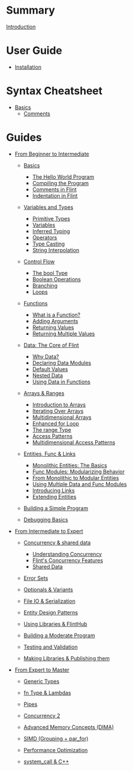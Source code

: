 # Summary

[Introduction](./introduction.md)

# User Guide

- [Installation](./user_guide/installation.md)

# Syntax Cheatsheet

- [Basics]()
  - [Comments]()

# Guides

- [From Beginner to Intermediate](./beginners_guide.md)

  - [Basics](./beginners_guide/1_basics.md)

    - [The Hello World Program](./beginners_guide/1_basics/1_program.md)
    - [Compiling the Program](./beginners_guide/1_basics/2_compiling.md)
    - [Comments in Flint](./beginners_guide/1_basics/3_comments.md)
    - [Indentation in Flint](./beginners_guide/1_basics/4_indentation.md)

  - [Variables and Types](./beginners_guide/2_variables_and_types.md)

    - [Primitive Types](./beginners_guide/2_variables_and_types/1_primitive_types.md)
    - [Variables](./beginners_guide/2_variables_and_types/2_variables.md)
    - [Inferred Typing](./beginners_guide/2_variables_and_types/3_inferred_typing.md)
    - [Operators](./beginners_guide/2_variables_and_types/4_operators.md)
    - [Type Casting](./beginners_guide/2_variables_and_types/5_typecasting.md)
    - [String Interpolation](./beginners_guide/2_variables_and_types/6_string_interpolation.md)

  - [Control Flow](./beginners_guide/3_control_flow.md)

    - [The bool Type](./beginners_guide/3_control_flow/1_the_bool_type.md)
    - [Boolean Operations](./beginners_guide/3_control_flow/2_boolean_operations.md)
    - [Branching](./beginners_guide/3_control_flow/3_branching.md)
    - [Loops](./beginners_guide/3_control_flow/4_loops.md)

  - [Functions](./beginners_guide/4_functions.md)

    - [What is a Function?](./beginners_guide/4_functions/1_what_is_a_function.md)
    - [Adding Arguments](./beginners_guide/4_functions/2_adding_arguments.md)
    - [Returning Values](./beginners_guide/4_functions/3_returning_values.md)
    - [Returning Multiple Values](./beginners_guide/4_functions/4_returning_multiple_values.md)

  - [Data: The Core of Flint](./beginners_guide/5_data.md)

    - [Why Data?](./beginners_guide/5_data/1_why_data.md)
    - [Declaring Data Modules](./beginners_guide/5_data/2_declaring_data_modules.md)
    - [Default Values](./beginners_guide/5_data/3_default_values.md)
    - [Nested Data](./beginners_guide/5_data/4_nested_data.md)
    - [Using Data in Functions](./beginners_guide/5_data/5_using_data_in_functions.md)

  - [Arrays & Ranges](./beginners_guide/6_arrays.md)

    - [Introduction to Arrays](./beginners_guide/6_arrays/1_introduction.md)
    - [Iterating Over Arrays](./beginners_guide/6_arrays/2_iterating_over_arrays.md)
    - [Multidimensional Arrays](./beginners_guide/6_arrays/3_multidimensional_arrays.md)
    - [Enhanced for Loop](./beginners_guide/6_arrays/4_enhanced_for_loop.md)
    - [The range Type](./beginners_guide/6_arrays/5_the_range_type.md)
    - [Access Patterns](./beginners_guide/6_arrays/6_access_patterns.md)
    - [Multidimensional Access Patterns](./beginners_guide/6_arrays/7_multidimensional_access_patterns.md)

  - [Entities, Func & Links](./beginners_guide/7_entities.md)

    - [Monolithic Entities: The Basics](./beginners_guide/7_entities/1_monolithic_entities.md)
    - [Func Modules: Modularizing Behavior](./beginners_guide/7_entities/2_func_modules.md)
    - [From Monolithic to Modular Entities](./beginners_guide/7_entities/3_from_monolithic_to_modular.md)
    - [Using Multiple Data and Func Modules](./beginners_guide/7_entities/4_using_multiple_data_and_func.md)
    - [Introducing Links](./beginners_guide/7_entities/5_introducing_links.md)
    - [Extending Entities](./beginners_guide/7_entities/6_extending_entities.md)

  - [Building a Simple Program]()

  - [Debugging Basics]()

- [From Intermediate to Expert]()

  - [Concurrency & shared data](./intermediates_guide/11_concurrency.md)

    - [Understanding Concurrency](./intermediates_guide/11_concurrency/1_understanding_concurrency.md)
    - [Flint's Concurrency Features](./intermediates_guide/11_concurrency/2_flints_concurrency_features.md)
    - [Shared Data](./intermediates_guide/11_concurrency/3_shared_data.md)

  - [Error Sets]()

  - [Optionals & Variants]()

  - [File IO & Serialization]()

  - [Entity Design Patterns]()

  - [Using Libraries & FlintHub]()

  - [Building a Moderate Program]()

  - [Testing and Validation]()

  - [Making Libraries & Publishing them]()

- [From Expert to Master]()

  - [Generic Types]()

  - [fn Type & Lambdas]()

  - [Pipes]()

  - [Concurrency 2]()

  - [Advanced Memory Concepts (DIMA)]()

  - [SIMD (Grouping + par_for)]()

  - [Performance Optimization]()

  - [system_call & C++]()
